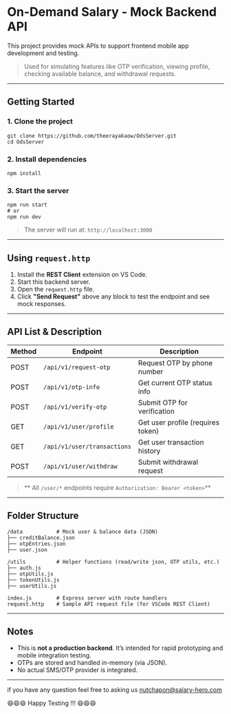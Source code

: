 # On-Demand Salary - Mock Backend API

This project provides mock APIs to support frontend mobile app development and testing.

> Used for simulating features like OTP verification, viewing profile, checking available balance, and withdrawal requests.

---

## Getting Started

### 1. Clone the project

```
git clone https://github.com/theerayakaow/OdsServer.git
cd OdsServer
```

### 2. Install dependencies

```
npm install
```

### 3. Start the server

```
npm run start
# or
npm run dev
```

> The server will run at: `http://localhost:3000`

---

## Using `request.http`

1. Install the **REST Client** extension on VS Code.
2. Start this backend server.
3. Open the `request.http` file.
4. Click **"Send Request"** above any block to test the endpoint and see mock responses.

---

## API List & Description

| Method | Endpoint                    | Description                       |
| ------ | --------------------------- | --------------------------------- |
| POST   | `/api/v1/request-otp`       | Request OTP by phone number       |
| POST   | `/api/v1/otp-info`          | Get current OTP status info       |
| POST   | `/api/v1/verify-otp`        | Submit OTP for verification       |
| GET    | `/api/v1/user/profile`      | Get user profile (requires token) |
| GET    | `/api/v1/user/transactions` | Get user transaction history      |
| POST   | `/api/v1/user/withdraw`     | Submit withdrawal request         |

> ** All `/user/*` endpoints require `Authorization: Bearer <token>`**

---

## Folder Structure

```
/data           # Mock user & balance data (JSON)
├── creditBalance.json
├── otpEntries.json
├── user.json

/utils          # Helper functions (read/write json, OTP utils, etc.)
├── auth.js
├── otpUtils.js
├── tokenUtils.js
├── userUtils.js

index.js        # Express server with route handlers
request.http    # Sample API request file (for VSCode REST Client)
```

---

## Notes

- This is **not a production backend**. It’s intended for rapid prototyping and mobile integration testing.
- OTPs are stored and handled in-memory (via JSON).
- No actual SMS/OTP provider is integrated.

---

if you have any question feel free to asking us nutchapon@salary-hero.com

😄😄😄 Happy Testing !!! 😄😄😄
